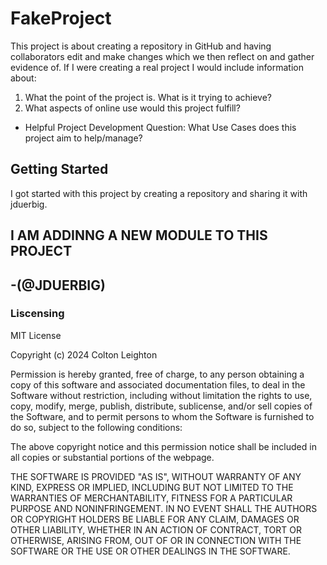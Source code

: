 # FakeProject
This project is about creating a repository in GitHub and having collaborators edit and make changes which we then reflect on and gather evidence of. If I were creating a real project I would include information about: 
1. What the point of the project is. What is it trying to achieve?
2. What aspects of online use would this project fulfill?
* Helpful Project Development Question: What Use Cases does this project aim to help/manage?

## Getting Started
I got started with this project by creating a repository and sharing it with jduerbig.

## I AM ADDINNG A NEW MODULE TO THIS PROJECT 
## -(@JDUERBIG)

### Liscensing
MIT License

Copyright (c) 2024 Colton Leighton

Permission is hereby granted, free of charge, to any person obtaining a copy
of this software and associated documentation files, to deal
in the Software without restriction, including without limitation the rights
to use, copy, modify, merge, publish, distribute, sublicense, and/or sell
copies of the Software, and to permit persons to whom the Software is
furnished to do so, subject to the following conditions:

The above copyright notice and this permission notice shall be included in all
copies or substantial portions of the webpage.

THE SOFTWARE IS PROVIDED "AS IS", WITHOUT WARRANTY OF ANY KIND, EXPRESS OR
IMPLIED, INCLUDING BUT NOT LIMITED TO THE WARRANTIES OF MERCHANTABILITY,
FITNESS FOR A PARTICULAR PURPOSE AND NONINFRINGEMENT. IN NO EVENT SHALL THE
AUTHORS OR COPYRIGHT HOLDERS BE LIABLE FOR ANY CLAIM, DAMAGES OR OTHER
LIABILITY, WHETHER IN AN ACTION OF CONTRACT, TORT OR OTHERWISE, ARISING FROM,
OUT OF OR IN CONNECTION WITH THE SOFTWARE OR THE USE OR OTHER DEALINGS IN THE
SOFTWARE.
